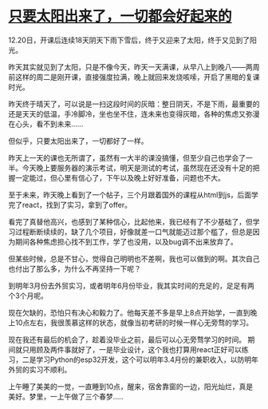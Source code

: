 # [只要太阳出来了，一切都会好起来的](https://github.com/QiYongchuan/MyGitBlog/issues/46)

12.20日，开课后连续18天阴天下雨下雪后，终于又迎来了太阳，终于又见到了阳光。

昨天其实就见到了太阳，只是不像今天，昨天一天满课，从早八上到晚八——两周前这样的周二是刚开课，直接强度拉满，晚上就回来发烧咳嗦，开启了黑暗的复课时光。

昨天终于晴天了，可以说是一扫这段时间的灰暗：整日阴天，不是下雨，最重要的还是天天的低温，手冷脚冷，坐也坐不住，连未来也变得灰暗，各种的焦虑又弥漫在心头，看不到未来……

但似乎，只要太阳出来了，一切都好了一样。

昨天上一天的课也无所谓了，虽然有一大半的课没搞懂，但至少自己也学会了一半。今天晚上要服务器的演示考试，明天是测试的考试，虽然现在还没有十足的把握一定能过，但心里有信心了，下午以及晚上好好准备，问题也不大。

至于未来，昨天晚上看到了一个帖子，三个月跟着国外的课程从html到js，后面学完了react，找到了实习，拿到了offer。

看完了真替他高兴，也感到了某种信心，比起他来，我已经有了不少基础了，但学习过程断断续续的，缺了几个项目，好像就差一口气就能迈过那个槛了，但总是因为期间各种焦虑担心找不到工作，学了也没用，以及bug调不出来放弃了。

但某些时候，总是不甘心，觉得自己明明也不差啊，我也可以做到的啊。其次自己也付出了那么多，为什么不再坚持一下呢？

到明年3月份去外贸实习，或者明年6月份毕业，我其实时间的充足的，足足有两个3个月呢。

现在欠缺的，恐怕只有决心和毅力了。他每天差不多是早上8点开始学，一直到晚上10点左右，我很羡慕这样的状态，就像当初考研的时候一样心无旁骛的学习。

现在我还有最后的机会了，趁着没毕业之前，最后可以心无旁骛学习的时间。
期间就只用顾及两件事就好了，一是毕业设计，这个我也打算用react正好可以练习，二是学习Python的esp32开发，这个可以明年3.4月份的兼职收入，以防明年外贸的实习不顺利。

上午睡了美美的一觉，一直睡到10点，醒来，宿舍靠窗的一边，阳光灿烂，真是美好。梦里，一上午做了三个春梦.....